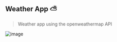 ## Weather App ⛅

> Weather app using the openweathermap API 

![image](https://user-images.githubusercontent.com/71273441/151376762-e847786c-fae3-4a2a-ae85-777ae46b3642.png)
